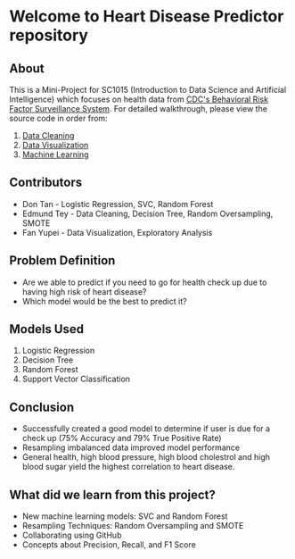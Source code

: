 # Welcome to Heart Disease Predictor repository

## About

This is a Mini-Project for SC1015 (Introduction to Data Science and Artificial Intelligence) which focuses on health data from [CDC's Behavioral Risk Factor Surveillance System](https://www.cdc.gov/brfss/annual_data/annual_2019.html). For detailed walkthrough, please view the source code in order from:

1. [Data Cleaning](https://github.com/crockie/SC1015-Mini-Project/blob/main/Data%20Cleaning.ipynb)
2. [Data Visualization](https://github.com/crockie/SC1015-Mini-Project/blob/main/DATA%20visualization.ipynb)
3. [Machine Learning](https://github.com/crockie/SC1015-Mini-Project/blob/main/MachineLearning.ipynb)
  
## Contributors

- Don Tan - Logistic Regression, SVC, Random Forest
- Edmund Tey - Data Cleaning, Decision Tree, Random Oversampling, SMOTE
- Fan Yupei - Data Visualization, Exploratory Analysis

## Problem Definition

- Are we able to predict if you need to go for health check up due to having high risk of heart disease?
- Which model would be the best to predict it?

## Models Used

1. Logistic Regression
2. Decision Tree
3. Random Forest
4. Support Vector Classification

## Conclusion

- Successfully created a good model to determine if user is due for a check up (75% Accuracy and 79% True Positive Rate)
- Resampling imbalanced data improved model performance
- General health, high blood pressure, high blood cholestrol and high blood sugar yield the highest correlation to heart disease.

## What did we learn from this project?

- New machine learning models: SVC and Random Forest
- Resampling Techniques: Random Oversampling and SMOTE
- Collaborating using GitHub
- Concepts about Precision, Recall, and F1 Score
